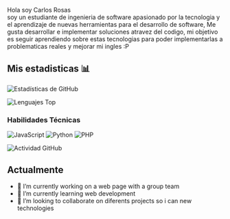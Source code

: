 

Hola soy Carlos Rosas  
soy un estudiante de ingenieria de software apasionado por la tecnologia y el aprendizaje de nuevas herramientas para el desarrollo de software, Me gusta desarrollar e implementar soluciones atravez del codigo, mi objetivo es seguir aprendiendo sobre estas tecnologias para poder implementarlas a problematicas reales y mejorar mi ingles :P

## Mis estadisticas 📊
![Estadísticas de GitHub](https://github-readme-stats.vercel.app/api?username=patomax31&show_icons=true&theme=radical)

![Lenguajes Top](https://github-readme-stats.vercel.app/api/top-langs/?username=patomax31&layout=compact&theme=dark)

### Habilidades Técnicas
![JavaScript](https://img.shields.io/badge/-JavaScript-F7DF1E?logo=javascript&logoColor=black)
![Python](https://img.shields.io/badge/-React-61DAFB?logo=python&logoColor=black)
![PHP](https://img.shields.io/badge/-Node.js-339933?logo=PHP.js&logoColor=white)

![Actividad GitHub](https://activity-graph.herokuapp.com/graph?username=tunombre&theme=react-dark)

## Actualmente
- 🔭 I’m currently working on a web page with a group team
- 🌱 I’m currently learning web development
- 👯 I’m looking to collaborate on diferents projects so i can new technologies
